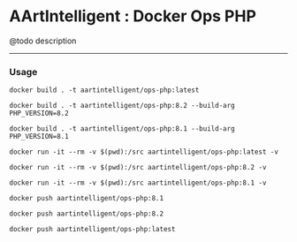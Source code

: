 # AArtIntelligent : Docker Ops PHP

@todo description

---

### Usage

```shell
docker build . -t aartintelligent/ops-php:latest
```

```shell
docker build . -t aartintelligent/ops-php:8.2 --build-arg PHP_VERSION=8.2
```

```shell
docker build . -t aartintelligent/ops-php:8.1 --build-arg PHP_VERSION=8.1
```

```shell
docker run -it --rm -v $(pwd):/src aartintelligent/ops-php:latest -v
```

```shell
docker run -it --rm -v $(pwd):/src aartintelligent/ops-php:8.2 -v
```

```shell
docker run -it --rm -v $(pwd):/src aartintelligent/ops-php:8.1 -v
```

```shell
docker push aartintelligent/ops-php:8.1
```

```shell
docker push aartintelligent/ops-php:8.2
```

```shell
docker push aartintelligent/ops-php:latest
```
